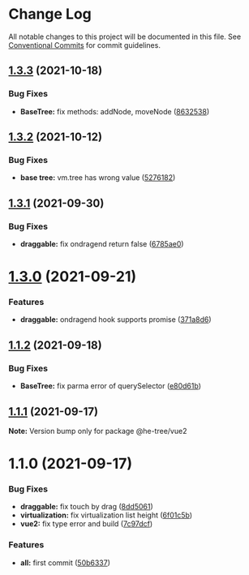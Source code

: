 # Change Log

All notable changes to this project will be documented in this file.
See [Conventional Commits](https://conventionalcommits.org) for commit guidelines.

## [1.3.3](https://github.com/phphe/he-tree/compare/@he-tree/vue2@1.3.2...@he-tree/vue2@1.3.3) (2021-10-18)


### Bug Fixes

* **BaseTree:** fix methods: addNode, moveNode ([8632538](https://github.com/phphe/he-tree/commit/86325385bf784654b0d6ebc51d64867010c0504a))





## [1.3.2](https://github.com/phphe/he-tree/compare/@he-tree/vue2@1.3.1...@he-tree/vue2@1.3.2) (2021-10-12)


### Bug Fixes

* **base tree:** vm.tree has wrong value ([5276182](https://github.com/phphe/he-tree/commit/527618245b9101de0d6cb73ee27a18d2c178ddf1))





## [1.3.1](https://github.com/phphe/he-tree/compare/@he-tree/vue2@1.3.0...@he-tree/vue2@1.3.1) (2021-09-30)


### Bug Fixes

* **draggable:** fix ondragend return false ([6785ae0](https://github.com/phphe/he-tree/commit/6785ae0e431ca1e4cd20209e3ef1cbbc50e106c4))





# [1.3.0](https://github.com/phphe/he-tree/compare/@he-tree/vue2@1.1.2...@he-tree/vue2@1.3.0) (2021-09-21)


### Features

* **draggable:** ondragend hook supports promise ([371a8d6](https://github.com/phphe/he-tree/commit/371a8d6654ed55a91d90ed8ee447727e18909fd0))





## [1.1.2](https://github.com/phphe/he-tree/compare/@he-tree/vue2@1.1.1...@he-tree/vue2@1.1.2) (2021-09-18)


### Bug Fixes

* **BaseTree:** fix parma error of querySelector ([e80d61b](https://github.com/phphe/he-tree/commit/e80d61b79d62d247e034577af30222cd2d4e1a10))





## [1.1.1](https://github.com/phphe/he-tree/compare/@he-tree/vue2@1.1.0...@he-tree/vue2@1.1.1) (2021-09-17)

**Note:** Version bump only for package @he-tree/vue2





# 1.1.0 (2021-09-17)


### Bug Fixes

* **draggable:** fix touch by drag ([8dd5061](https://github.com/phphe/he-tree/commit/8dd5061caa645d07eba0101cb094567abc5d82fa))
* **virtualization:** fix virtualization list height ([6f01c5b](https://github.com/phphe/he-tree/commit/6f01c5bd1090d31b976d126bcae74816ad1bfa4d))
* **vue2:** fix type error and build ([7c97dcf](https://github.com/phphe/he-tree/commit/7c97dcfd31cffe361c9ace5c284789e55f0128af))


### Features

* **all:** first commit ([50b6337](https://github.com/phphe/he-tree/commit/50b633765bb3b16cb29c8d309dc11b1884edb5b6))
